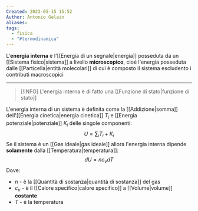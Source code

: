 ```yaml
---
Created: 2023-05-15 15:52
Author: Antonio Gelain
aliases: 
tags:
  - fisica
  - "#termodinamica"
---
```


L'**energia interna** è l'[[Energia di un segnale|energia]] posseduta da un [[Sistema fisico|sistema]] a livello **microscopico**, cioé l'energia posseduta dalle [[Particella|entità molecolari]] di cui è composto il sistema escludento i contributi macroscopici

---

>[!INFO] L'energia interna è di fatto una [[Funzione di stato|funzione di stato]]

L'energia interna di un sistema è definita come la [[Addizione|somma]] dell'[[Energia cinetica|energia cinetica]] $T_{i}$ e [[Energia potenziale|potenziale]] $K_{i}$ delle singole componenti:
$$U = \sum_{i} T_{i} + K_{i}$$
Se il sistema è un [[Gas ideale|gas ideale]] allora l'energia interna dipende **solamente** dalla [[Temperatura|temperatura]]:
$$dU = n c_{v} dT$$
Dove:
- $n$ - è la [[Quantità di sostanza|quantità di sostanza]] del gas
- $c_{v}$ - è il [[Calore specifico|calore specifico]] a [[Volume|volume]] **costante**
- $T$ - è la temperatura
